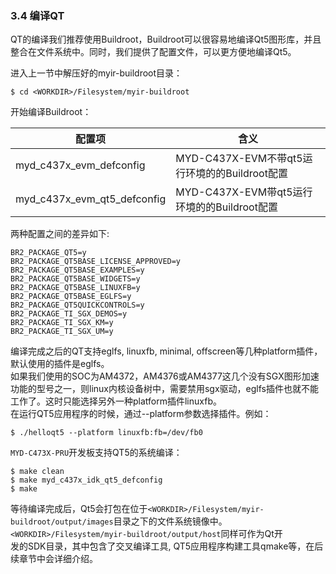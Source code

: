 ### 3.4 编译QT

QT的编译我们推荐使用Buildroot，Buildroot可以很容易地编译Qt5图形库，并且整合在文件系统中。同时，我们提供了配置文件，可以更方便地编译Qt5。

进入上一节中解压好的myir-buildroot目录：

```
$ cd <WORKDIR>/Filesystem/myir-buildroot
```

开始编译Buildroot：

| 配置项 | 含义 |
| --- | --- |
| myd\_c437x\_evm\_defconfig | MYD-C437X-EVM不带qt5运行环境的的Buildroot配置 |
| myd\_c437x\_evm\_qt5\_defconfig | MYD-C437X-EVM带qt5运行环境的的Buildroot配置 |

两种配置之间的差异如下:

```
BR2_PACKAGE_QT5=y
BR2_PACKAGE_QT5BASE_LICENSE_APPROVED=y
BR2_PACKAGE_QT5BASE_EXAMPLES=y
BR2_PACKAGE_QT5BASE_WIDGETS=y
BR2_PACKAGE_QT5BASE_LINUXFB=y
BR2_PACKAGE_QT5BASE_EGLFS=y
BR2_PACKAGE_QT5QUICKCONTROLS=y
BR2_PACKAGE_TI_SGX_DEMOS=y
BR2_PACKAGE_TI_SGX_KM=y
BR2_PACKAGE_TI_SGX_UM=y
```

编译完成之后的QT支持eglfs, linuxfb, minimal, offscreen等几种platform插件，默认使用的插件是eglfs。  
如果我们使用的SOC为AM4372，AM4376或AM4377这几个没有SGX图形加速功能的型号之一，则linux内核设备树中，需要禁用sgx驱动，eglfs插件也就不能工作了。这时只能选择另外一种platform插件linuxfb。  
在运行QT5应用程序的时候，通过--platform参数选择插件。例如：

```
$ ./helloqt5 --platform linuxfb:fb=/dev/fb0
```

`MYD-C473X-PRU`开发板支持QT5的系统编译：

```
$ make clean
$ make myd_c437x_idk_qt5_defconfig
$ make
```

等待编译完成后，Qt5会打包在位于`<WORKDIR>/Filesystem/myir-buildroot/output/images`目录之下的文件系统镜像中。`<WORKDIR>/Filesystem/myir-buildroot/output/host`同样可作为Qt开  
发的SDK目录，其中包含了交叉编译工具, QT5应用程序构建工具qmake等，在后续章节中会详细介绍。

